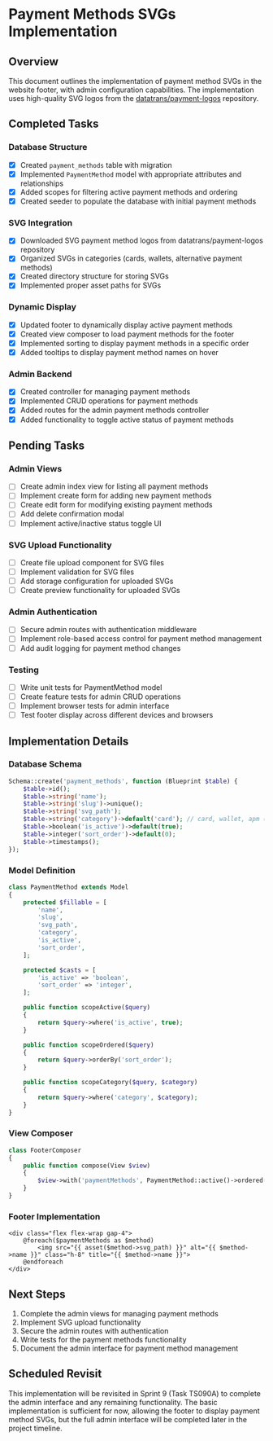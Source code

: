# Payment Methods SVGs Implementation

## Overview
This document outlines the implementation of payment method SVGs in the website footer, with admin configuration capabilities. The implementation uses high-quality SVG logos from the [datatrans/payment-logos](https://github.com/datatrans/payment-logos) repository.

## Completed Tasks

### Database Structure
- [x] Created `payment_methods` table with migration
- [x] Implemented `PaymentMethod` model with appropriate attributes and relationships
- [x] Added scopes for filtering active payment methods and ordering
- [x] Created seeder to populate the database with initial payment methods

### SVG Integration
- [x] Downloaded SVG payment method logos from datatrans/payment-logos repository
- [x] Organized SVGs in categories (cards, wallets, alternative payment methods)
- [x] Created directory structure for storing SVGs
- [x] Implemented proper asset paths for SVGs

### Dynamic Display
- [x] Updated footer to dynamically display active payment methods
- [x] Created view composer to load payment methods for the footer
- [x] Implemented sorting to display payment methods in a specific order
- [x] Added tooltips to display payment method names on hover

### Admin Backend
- [x] Created controller for managing payment methods
- [x] Implemented CRUD operations for payment methods
- [x] Added routes for the admin payment methods controller
- [x] Added functionality to toggle active status of payment methods

## Pending Tasks

### Admin Views
- [ ] Create admin index view for listing all payment methods
- [ ] Implement create form for adding new payment methods
- [ ] Create edit form for modifying existing payment methods
- [ ] Add delete confirmation modal
- [ ] Implement active/inactive status toggle UI

### SVG Upload Functionality
- [ ] Create file upload component for SVG files
- [ ] Implement validation for SVG files
- [ ] Add storage configuration for uploaded SVGs
- [ ] Create preview functionality for uploaded SVGs

### Admin Authentication
- [ ] Secure admin routes with authentication middleware
- [ ] Implement role-based access control for payment method management
- [ ] Add audit logging for payment method changes

### Testing
- [ ] Write unit tests for PaymentMethod model
- [ ] Create feature tests for admin CRUD operations
- [ ] Implement browser tests for admin interface
- [ ] Test footer display across different devices and browsers

## Implementation Details

### Database Schema
```php
Schema::create('payment_methods', function (Blueprint $table) {
    $table->id();
    $table->string('name');
    $table->string('slug')->unique();
    $table->string('svg_path');
    $table->string('category')->default('card'); // card, wallet, apm (alternative payment method)
    $table->boolean('is_active')->default(true);
    $table->integer('sort_order')->default(0);
    $table->timestamps();
});
```

### Model Definition
```php
class PaymentMethod extends Model
{
    protected $fillable = [
        'name',
        'slug',
        'svg_path',
        'category',
        'is_active',
        'sort_order',
    ];

    protected $casts = [
        'is_active' => 'boolean',
        'sort_order' => 'integer',
    ];

    public function scopeActive($query)
    {
        return $query->where('is_active', true);
    }

    public function scopeOrdered($query)
    {
        return $query->orderBy('sort_order');
    }

    public function scopeCategory($query, $category)
    {
        return $query->where('category', $category);
    }
}
```

### View Composer
```php
class FooterComposer
{
    public function compose(View $view)
    {
        $view->with('paymentMethods', PaymentMethod::active()->ordered()->get());
    }
}
```

### Footer Implementation
```blade
<div class="flex flex-wrap gap-4">
    @foreach($paymentMethods as $method)
        <img src="{{ asset($method->svg_path) }}" alt="{{ $method->name }}" class="h-8" title="{{ $method->name }}">
    @endforeach
</div>
```

## Next Steps
1. Complete the admin views for managing payment methods
2. Implement SVG upload functionality
3. Secure the admin routes with authentication
4. Write tests for the payment methods functionality
5. Document the admin interface for payment method management

## Scheduled Revisit
This implementation will be revisited in Sprint 9 (Task TS090A) to complete the admin interface and any remaining functionality. The basic implementation is sufficient for now, allowing the footer to display payment method SVGs, but the full admin interface will be completed later in the project timeline.
